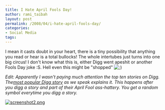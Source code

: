 ```yaml
---
title: I Hate April Fools Day!
author: rami_taibah
layout: post
permalink: /2008/04/i-hate-april-fools-day/
categories:
- Social Media
tags: 
---
```


I mean it casts doubt in your heart, there is a tiny possibility that anything you read or hear is a total bullocks! The whole intertubes just turns into one big circus! I don't know what this is, either Digg went apeshit or another Fools Day joke :S. Hell even this might be "shopped" ![;)](http://192.168.1.2/blog2/wp-includes/images/smilies/icon_wink.gif)

_Edit: Apparently I wasn't paying much attention the top ten stories on Digg. The[most popular Digg story](http://bendosphere.blogspot.com/2008/04/diggs-april-fools-day-joke.html) as we speak explains it. This happens after you digg a story and part of their April Fool ass-hattery. You get a random symbol everytime you digg a story._

[![screenshot2.png](http://192.168.1.33/blog2/wp-content/uploads/2008/04/screenshot2.png)](http://192.168.1.33/blog2/wp-content/uploads/2008/04/screenshot2.png "screenshot2.png")